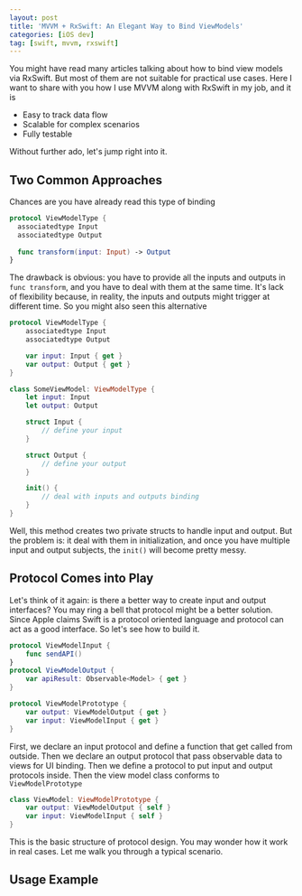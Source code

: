 ```yaml
---
layout: post
title: 'MVVM + RxSwift: An Elegant Way to Bind ViewModels'
categories: [iOS dev]
tag: [swift, mvvm, rxswift]
---
```


You might have read many articles talking about how to bind view models via RxSwift. But most of them are not suitable for practical use cases. Here I want to share with you how I use MVVM along with RxSwift in my job, and it is

* Easy to track data flow
* Scalable for complex scenarios
* Fully testable

Without further ado, let's jump right into it.

## Two Common Approaches
Chances are you have already read this type of binding
```swift
protocol ViewModelType {
  associatedtype Input
  associatedtype Output
  
  func transform(input: Input) -> Output
}
```

The drawback is obvious: you have to provide all the inputs and outputs in `func transform`, and you have to deal with them at the same time. It's lack of flexibility because, in reality, the inputs and outputs might trigger at different time. So you might also seen this alternative

```swift
protocol ViewModelType {
    associatedtype Input
    associatedtype Output

    var input: Input { get }
    var output: Output { get }
}

class SomeViewModel: ViewModelType {
    let input: Input
    let output: Output

    struct Input {
        // define your input
    }

    struct Output {
        // define your output
    }

    init() {
        // deal with inputs and outputs binding
    }
}
``` 
Well, this method creates two private structs to handle input and output. But the problem is: it deal with them in initialization, and once you have multiple input and output subjects, the `init()` will become pretty messy. 

## Protocol Comes into Play
Let's think of it again: is there a better way to create input and output interfaces? You may ring a bell that protocol might be a better solution. Since Apple claims Swift is a protocol oriented language and protocol can act as a good interface. So let's see how to build it.

```swift
protocol ViewModelInput { 
    func sendAPI()
}
protocol ViewModelOutput { 
    var apiResult: Observable<Model> { get }
}

protocol ViewModelPrototype {
    var output: ViewModelOutput { get }
    var input: ViewModelInput { get }
}
```
First, we declare an input protocol and define a function that get called from outside. Then we declare an output protocol that pass observable data to views for UI binding. Then we define a protocol to put input and output protocols inside.
Then the view model class conforms to `ViewModelPrototype`

```swift
class ViewModel: ViewModelPrototype {    
    var output: ViewModelOutput { self }
    var input: ViewModelInput { self }
}
```
This is the basic structure of protocol design. You may wonder how it work in real cases. Let me walk you through a typical scenario. 

## Usage Example